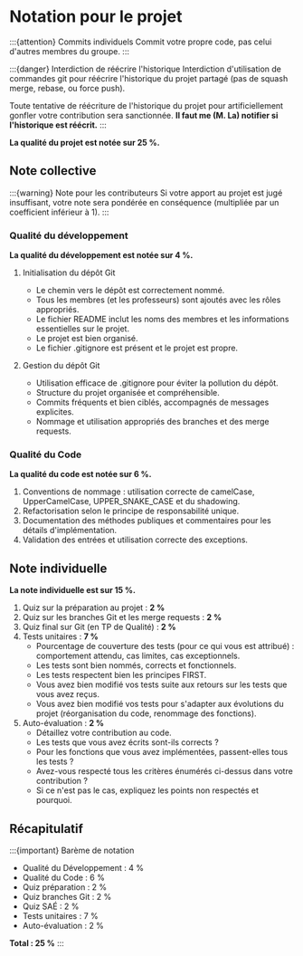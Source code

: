 # Notation pour le projet

:::{attention} Commits individuels
Commit votre propre code, pas celui d'autres membres du groupe.
:::

:::{danger} Interdiction de réécrire l'historique
Interdiction d'utilisation de commandes git pour réécrire l'historique du projet partagé (pas de squash merge, rebase, ou force push).

Toute tentative de réécriture de l'historique du projet pour artificiellement gonfler votre contribution sera sanctionnée.
**Il faut me (M. La) notifier si l'historique est réécrit.**
:::

**La qualité du projet est notée sur 25 %.**

## Note collective 

:::{warning} Note pour les contributeurs
Si votre apport au projet est jugé insuffisant, votre note sera pondérée en conséquence (multipliée par un coefficient inférieur à 1).
:::

### Qualité du développement

**La qualité du développement est notée sur 4 %.**

1. Initialisation du dépôt Git
    - Le chemin vers le dépôt est correctement nommé.
    - Tous les membres (et les professeurs) sont ajoutés avec les rôles appropriés.
    - Le fichier README inclut les noms des membres et les informations essentielles sur le projet.
    - Le projet est bien organisé.
    - Le fichier .gitignore est présent et le projet est propre.

2. Gestion du dépôt Git
    - Utilisation efficace de .gitignore pour éviter la pollution du dépôt.
    - Structure du projet organisée et compréhensible.
    - Commits fréquents et bien ciblés, accompagnés de messages explicites.
    - Nommage et utilisation appropriés des branches et des merge requests.

### Qualité du Code

**La qualité du code est notée sur 6 %.**

1. Conventions de nommage : utilisation correcte de camelCase, UpperCamelCase, UPPER_SNAKE_CASE et du shadowing.
2. Refactorisation selon le principe de responsabilité unique.
3. Documentation des méthodes publiques et commentaires pour les détails d'implémentation.
4. Validation des entrées et utilisation correcte des exceptions.

## Note individuelle

**La note individuelle est sur 15 %.**

1. Quiz sur la préparation au projet : **2 %**
2. Quiz sur les branches Git et les merge requests : **2 %**
3. Quiz final sur Git (en TP de Qualité) : **2 %**
4. Tests unitaires : **7 %**
    - Pourcentage de couverture des tests (pour ce qui vous est attribué) : comportement attendu, cas limites, cas exceptionnels.
    - Les tests sont bien nommés, corrects et fonctionnels.
    - Les tests respectent bien les principes FIRST.
    - Vous avez bien modifié vos tests suite aux retours sur les tests que vous avez reçus.
    - Vous avez bien modifié vos tests pour s'adapter aux évolutions du projet (réorganisation du code, renommage des fonctions).
5. Auto-évaluation : **2 %**
    - Détaillez votre contribution au code.
    - Les tests que vous avez écrits sont-ils corrects ?
    - Pour les fonctions que vous avez implémentées, passent-elles tous les tests ?
    - Avez-vous respecté tous les critères énumérés ci-dessus dans votre contribution ?
    - Si ce n'est pas le cas, expliquez les points non respectés et pourquoi.

## Récapitulatif

:::{important} Barème de notation
- Qualité du Développement : 4 %
- Qualité du Code : 6 %
- Quiz préparation : 2 %
- Quiz branches Git : 2 %
- Quiz SAÉ : 2 %
- Tests unitaires : 7 %
- Auto-évaluation : 2 %

**Total : 25 %**
:::